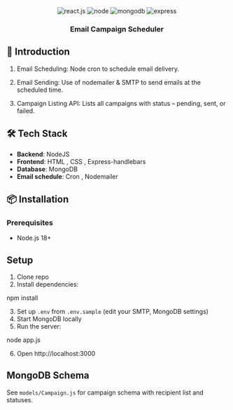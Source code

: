 <div align="center">
  <div>
    <img src="https://img.shields.io/badge/-React_Native-black?style=for-the-badge&logoColor=white&logo=react&color=61DAFB" alt="react.js" />
    <img src="https://img.shields.io/badge/-NodeJS-black?style=for-the-badge&logoColor=white&logo=node&color=darkgreen" alt="node" />
    <img src="https://img.shields.io/badge/MongoDB-black?style=for-the-badge&logoColor=white&logo=mongodb&color=green" alt="mongodb" />
   <img src="https://img.shields.io/badge/Express Handlebars-white?style=for-the-badge&logoColor=white&logo=express&color=black" alt="express" />
   
  </div>
  <h3 align="center">Email Campaign Scheduler</h3>
</div>


## <a name="introduction">🤖 Introduction</a>
 <div>
<p>
  
1. Email Scheduling: Node cron to schedule email delivery.

2. Email Sending: Use of nodemailer & SMTP to send emails at the scheduled time.

3. Campaign Listing API: Lists all campaigns with status – pending, sent, or failed.
</p>
  
</div>


## 🛠️ Tech Stack

- **Backend**: NodeJS
- **Frontend**: HTML , CSS , Express-handlebars
- **Database**: MongoDB
- **Email schedule**: Cron   , Nodemailer



## 📦 Installation

### Prerequisites
- Node.js 18+


## Setup

1. Clone repo
2. Install dependencies:

npm install


3. Set up `.env` from `.env.sample` (edit  your SMTP, MongoDB settings)
4. Start MongoDB locally
5. Run the server:

node app.js


6. Open http://localhost:3000

## MongoDB Schema

See `models/Campaign.js` for campaign schema with recipient list and statuses.
